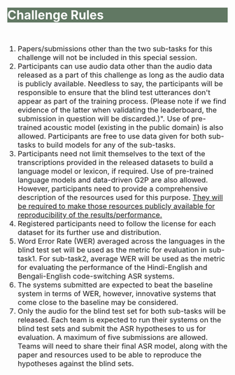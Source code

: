 <br>
<br>
<div class="widewrapper pagetitle">
  <div class="container" style="background-color:#617863">
    <h1 style="color:white;">Challenge Rules</h1>
  </div>
</div>
<br>

<ol>
    <li style="font-size:16.5px;">Papers/submissions other than the two sub-tasks for this challenge will not be included in this special session.</li>
    <li style="font-size:16.5px;">Participants can use audio data other than the audio data released as a part of this challenge as long as the audio data is publicly available. Needless to say, the participants will be responsible to ensure that the blind test utterances don't appear as part of the training process. (Please note if we find evidence of the latter when validating the leaderboard, the submission in question will be discarded.)". Use of pre-trained acoustic model (existing in the public domain) is also allowed. Participants are free to use data given for both sub-tasks to build models for any of the sub-tasks.</li> 
    <li style="font-size:16.5px;">Participants need not limit themselves to the text of the transcriptions provided in the released datasets to build a language model or lexicon, if required. Use of pre-trained language models and data-driven G2P are also allowed. However, participants need to provide a comprehensive description of the resources used for this purpose. <u>They will be required to make those resources publicly available for reproducibility of the results/performance.</u></li> 
    <li style="font-size:16.5px;">Registered participants need to follow the license for each dataset for its further use and distribution.</li> 
    <li style="font-size:16.5px;">Word Error Rate (WER) averaged across the languages in the blind test set will be used as the metric for evaluation in sub-task1. For sub-task2, average WER will be used as the metric for evaluating the performance of the Hindi-English and Bengali-English code-switching ASR systems.</li> 
    <li style="font-size:16.5px;">The systems submitted are expected to beat the baseline system in terms of WER, however, innovative systems that come close to the baseline may be considered.</li> 
    <li style="font-size:16.5px;">Only the audio for the blind test set for both sub-tasks will be released. Each team is expected to run their systems on the blind test sets and submit the ASR hypotheses to us for evaluation. A maximum of five submissions are allowed. Teams will need to share their final ASR model, along with the paper and resources used to be able to reproduce the hypotheses against the blind sets.</li> 
  </ol>